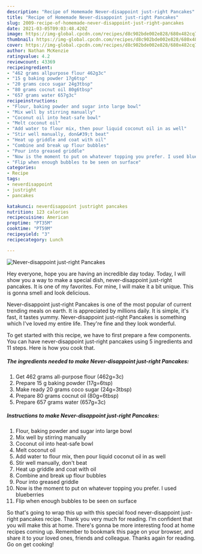 ```yaml
---
description: "Recipe of Homemade Never-disappoint just-right Pancakes"
title: "Recipe of Homemade Never-disappoint just-right Pancakes"
slug: 2009-recipe-of-homemade-never-disappoint-just-right-pancakes
date: 2021-03-05T09:03:48.420Z
image: https://img-global.cpcdn.com/recipes/d8c902bde002e828/680x482cq70/never-disappoint-just-right-pancakes-recipe-main-photo.jpg
thumbnail: https://img-global.cpcdn.com/recipes/d8c902bde002e828/680x482cq70/never-disappoint-just-right-pancakes-recipe-main-photo.jpg
cover: https://img-global.cpcdn.com/recipes/d8c902bde002e828/680x482cq70/never-disappoint-just-right-pancakes-recipe-main-photo.jpg
author: Nathan McKenzie
ratingvalue: 4.2
reviewcount: 43369
recipeingredient:
- "462 grams allpurpose flour 462g3c"
- "15 g baking powder 17g6tsp"
- "20 grams coco sugar 24g3tbsp"
- "80 grams cocnut oil 80g6tbsp"
- "657 grams water 657g3c"
recipeinstructions:
- "Flour, baking powder and sugar into large bowl"
- "Mix well by stirring manually"
- "Coconut oil into heat-safe bowl"
- "Melt coconut oil"
- "Add water to flour mix, then pour liquid coconut oil in as well"
- "Stir well manually, don&#39;t beat"
- "Heat up griddle and coat with oil"
- "Combine and break up flour bubbles"
- "Pour into greased griddle"
- "Now is the moment to put on whatever topping you prefer. I used blueberries"
- "Flip when enough bubbles to be seen on surface"
categories:
- Recipe
tags:
- neverdisappoint
- justright
- pancakes

katakunci: neverdisappoint justright pancakes 
nutrition: 123 calories
recipecuisine: American
preptime: "PT35M"
cooktime: "PT59M"
recipeyield: "3"
recipecategory: Lunch

---
```



![Never-disappoint just-right Pancakes](https://img-global.cpcdn.com/recipes/d8c902bde002e828/680x482cq70/never-disappoint-just-right-pancakes-recipe-main-photo.jpg)

Hey everyone, hope you are having an incredible day today. Today, I will show you a way to make a special dish, never-disappoint just-right pancakes. It is one of my favorites. For mine, I will make it a bit unique. This is gonna smell and look delicious.



Never-disappoint just-right Pancakes is one of the most popular of current trending meals on earth. It is appreciated by millions daily. It is simple, it's fast, it tastes yummy. Never-disappoint just-right Pancakes is something which I've loved my entire life. They're fine and they look wonderful.


To get started with this recipe, we have to first prepare a few components. You can have never-disappoint just-right pancakes using 5 ingredients and 11 steps. Here is how you cook that.

<!--inarticleads1-->

##### The ingredients needed to make Never-disappoint just-right Pancakes:

1. Get 462 grams all-purpose flour (462g=3c)
1. Prepare 15 g baking powder (17g=6tsp)
1. Make ready 20 grams coco sugar (24g=3tbsp)
1. Prepare 80 grams cocnut oil (80g=6tbsp)
1. Prepare 657 grams water (657g=3c)




<!--inarticleads2-->

##### Instructions to make Never-disappoint just-right Pancakes:

1. Flour, baking powder and sugar into large bowl
1. Mix well by stirring manually
1. Coconut oil into heat-safe bowl
1. Melt coconut oil
1. Add water to flour mix, then pour liquid coconut oil in as well
1. Stir well manually, don&#39;t beat
1. Heat up griddle and coat with oil
1. Combine and break up flour bubbles
1. Pour into greased griddle
1. Now is the moment to put on whatever topping you prefer. I used blueberries
1. Flip when enough bubbles to be seen on surface




So that's going to wrap this up with this special food never-disappoint just-right pancakes recipe. Thank you very much for reading. I'm confident that you will make this at home. There's gonna be more interesting food at home recipes coming up. Remember to bookmark this page on your browser, and share it to your loved ones, friends and colleague. Thanks again for reading. Go on get cooking!
